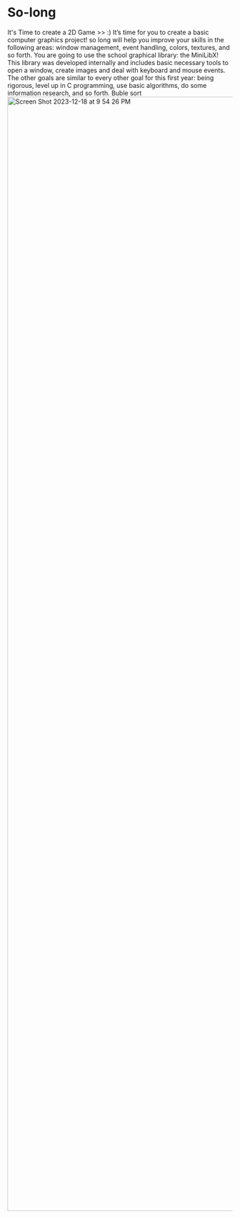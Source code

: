 # So-long
It's Time to create a 2D Game >> :)
It’s time for you to create a basic computer graphics project!
so long will help you improve your skills in the following areas: window management,
event handling, colors, textures, and so forth.
You are going to use the school graphical library: the MiniLibX! This library was
developed internally and includes basic necessary tools to open a window, create images
and deal with keyboard and mouse events.
The other goals are similar to every other goal for this first year: being rigorous, level
up in C programming, use basic algorithms, do some information research, and so forth.
Buble sort
<img width="2494" alt="Screen Shot 2023-12-18 at 9 54 26 PM" src="https://github.com/MohammedMaghri/So-long/assets/135870538/f96ea55c-471d-4fdf-9675-7b0d462b0cbc">
